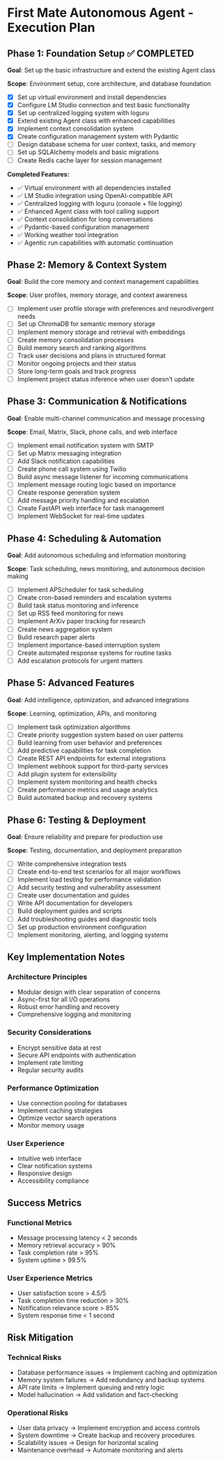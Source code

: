 # First Mate Autonomous Agent - Execution Plan

## Phase 1: Foundation Setup ✅ COMPLETED

**Goal**: Set up the basic infrastructure and extend the existing Agent class

**Scope**: Environment setup, core architecture, and database foundation

- [x] Set up virtual environment and install dependencies
- [x] Configure LM Studio connection and test basic functionality
- [x] Set up centralized logging system with loguru
- [x] Extend existing Agent class with enhanced capabilities
- [x] Implement context consolidation system
- [x] Create configuration management system with Pydantic
- [ ] Design database schema for user context, tasks, and memory
- [ ] Set up SQLAlchemy models and basic migrations
- [ ] Create Redis cache layer for session management

**Completed Features:**
- ✅ Virtual environment with all dependencies installed
- ✅ LM Studio integration using OpenAI-compatible API
- ✅ Centralized logging with loguru (console + file logging)
- ✅ Enhanced Agent class with tool calling support
- ✅ Context consolidation for long conversations
- ✅ Pydantic-based configuration management
- ✅ Working weather tool integration
- ✅ Agentic run capabilities with automatic continuation

## Phase 2: Memory & Context System

**Goal**: Build the core memory and context management capabilities

**Scope**: User profiles, memory storage, and context awareness

- [ ] Implement user profile storage with preferences and neurodivergent needs
- [ ] Set up ChromaDB for semantic memory storage
- [ ] Implement memory storage and retrieval with embeddings
- [ ] Create memory consolidation processes
- [ ] Build memory search and ranking algorithms
- [ ] Track user decisions and plans in structured format
- [ ] Monitor ongoing projects and their status
- [ ] Store long-term goals and track progress
- [ ] Implement project status inference when user doesn't update

## Phase 3: Communication & Notifications

**Goal**: Enable multi-channel communication and message processing

**Scope**: Email, Matrix, Slack, phone calls, and web interface

- [ ] Implement email notification system with SMTP
- [ ] Set up Matrix messaging integration
- [ ] Add Slack notification capabilities
- [ ] Create phone call system using Twilio
- [ ] Build async message listener for incoming communications
- [ ] Implement message routing logic based on importance
- [ ] Create response generation system
- [ ] Add message priority handling and escalation
- [ ] Create FastAPI web interface for task management
- [ ] Implement WebSocket for real-time updates

## Phase 4: Scheduling & Automation

**Goal**: Add autonomous scheduling and information monitoring

**Scope**: Task scheduling, news monitoring, and autonomous decision making

- [ ] Implement APScheduler for task scheduling
- [ ] Create cron-based reminders and escalation systems
- [ ] Build task status monitoring and inference
- [ ] Set up RSS feed monitoring for news
- [ ] Implement ArXiv paper tracking for research
- [ ] Create news aggregation system
- [ ] Build research paper alerts
- [ ] Implement importance-based interruption system
- [ ] Create automated response systems for routine tasks
- [ ] Add escalation protocols for urgent matters

## Phase 5: Advanced Features

**Goal**: Add intelligence, optimization, and advanced integrations

**Scope**: Learning, optimization, APIs, and monitoring

- [ ] Implement task optimization algorithms
- [ ] Create priority suggestion system based on user patterns
- [ ] Build learning from user behavior and preferences
- [ ] Add predictive capabilities for task completion
- [ ] Create REST API endpoints for external integrations
- [ ] Implement webhook support for third-party services
- [ ] Add plugin system for extensibility
- [ ] Implement system monitoring and health checks
- [ ] Create performance metrics and usage analytics
- [ ] Build automated backup and recovery systems

## Phase 6: Testing & Deployment

**Goal**: Ensure reliability and prepare for production use

**Scope**: Testing, documentation, and deployment preparation

- [ ] Write comprehensive integration tests
- [ ] Create end-to-end test scenarios for all major workflows
- [ ] Implement load testing for performance validation
- [ ] Add security testing and vulnerability assessment
- [ ] Create user documentation and guides
- [ ] Write API documentation for developers
- [ ] Build deployment guides and scripts
- [ ] Add troubleshooting guides and diagnostic tools
- [ ] Set up production environment configuration
- [ ] Implement monitoring, alerting, and logging systems

## Key Implementation Notes

### Architecture Principles
- Modular design with clear separation of concerns
- Async-first for all I/O operations
- Robust error handling and recovery
- Comprehensive logging and monitoring

### Security Considerations
- Encrypt sensitive data at rest
- Secure API endpoints with authentication
- Implement rate limiting
- Regular security audits

### Performance Optimization
- Use connection pooling for databases
- Implement caching strategies
- Optimize vector search operations
- Monitor memory usage

### User Experience
- Intuitive web interface
- Clear notification systems
- Responsive design
- Accessibility compliance

## Success Metrics

### Functional Metrics
- Message processing latency < 2 seconds
- Memory retrieval accuracy > 90%
- Task completion rate > 95%
- System uptime > 99.5%

### User Experience Metrics
- User satisfaction score > 4.5/5
- Task completion time reduction > 30%
- Notification relevance score > 85%
- System response time < 1 second

## Risk Mitigation

### Technical Risks
- Database performance issues → Implement caching and optimization
- Memory system failures → Add redundancy and backup systems
- API rate limits → Implement queuing and retry logic
- Model hallucination → Add validation and fact-checking

### Operational Risks
- User data privacy → Implement encryption and access controls
- System downtime → Create backup and recovery procedures
- Scalability issues → Design for horizontal scaling
- Maintenance overhead → Automate monitoring and alerts
